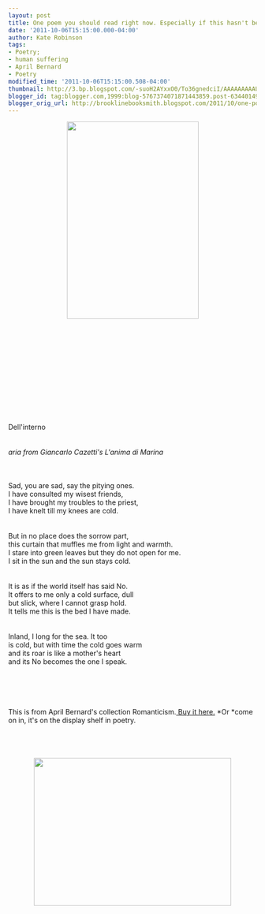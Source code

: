 ```yaml
---
layout: post
title: One poem you should read right now. Especially if this hasn't been your week.
date: '2011-10-06T15:15:00.000-04:00'
author: Kate Robinson
tags:
- Poetry;
- human suffering
- April Bernard
- Poetry
modified_time: '2011-10-06T15:15:00.508-04:00'
thumbnail: http://3.bp.blogspot.com/-suoH2AYxxO0/To36gnedciI/AAAAAAAAAUU/0Xe76qqwUjA/s72-c/april.jpg
blogger_id: tag:blogger.com,1999:blog-5767374071871443859.post-6344014916453662471
blogger_orig_url: http://brooklinebooksmith.blogspot.com/2011/10/one-poem-you-should-read-right-now.html
---
```


<a href="http://3.bp.blogspot.com/-suoH2AYxxO0/To36gnedciI/AAAAAAAAAUU/0Xe76qqwUjA/s1600/april.jpg"><img style="TEXT-ALIGN: center; MARGIN: 0px auto 10px; WIDTH: 267px; DISPLAY: block; HEIGHT: 400px; CURSOR: hand" id="BLOGGER_PHOTO_ID_5660455744934081058" border="0" alt="" src="http://3.bp.blogspot.com/-suoH2AYxxO0/To36gnedciI/AAAAAAAAAUU/0Xe76qqwUjA/s400/april.jpg" /></a><br /><br /><br /><br /><br /><div></div><br /><br /><br /><br /><br /><br /><div>Dell'interno</div><br /><br /><em>aria from Giancarlo Cazetti's L'anima di Marina<br /><br /></em><br /><br />Sad, you are sad, say the pitying ones.<br />I have consulted my wisest friends,<br />I have brought my troubles to the priest,<br />I have knelt till my knees are cold.<br /><br /><br />But in no place does the sorrow part,<br />this curtain that muffles me from light and warmth.<br />I stare into green leaves but they do not open for me.<br />I sit in the sun and the sun stays cold.<br /><br /><br />It is as if the world itself has said No.<br />It offers to me only a cold surface, dull<br />but slick, where I cannot grasp hold.<br />It tells me this is the bed I have made.<br /><br /><br />Inland, I long for the sea. It too<br />is cold, but with time the cold goes warm<br />and its roar is like a mother's heart<br />and its No becomes the one I speak.<br /><br /><br /><br /><br /><br /><div>This is from April Bernard's collection Romanticism.<a href="http://www.brooklinebooksmith-shop.com/book/9780393338898"> Buy it here.</a> *Or *come on in, it's on the display shelf in poetry.</div><br /><br /><br /><br /><div><img style="TEXT-ALIGN: center; MARGIN: 0px auto 10px; WIDTH: 400px; DISPLAY: block; HEIGHT: 300px; CURSOR: hand" id="BLOGGER_PHOTO_ID_5660450301317125314" border="0" alt="" src="http://1.bp.blogspot.com/-_DS56Pw5xnc/To31jwbClMI/AAAAAAAAAUM/ErnTuxdFf0w/s400/stephanie.gif" /><br /></div><br /><br /><br /><br /><div></div>